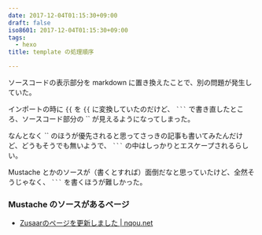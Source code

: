 ```yaml
---
date: 2017-12-04T01:15:30+09:00
draft: false
iso8601: 2017-12-04T01:15:30+09:00
tags:
  - hexo
title: template の処理順序

---
```


ソースコードの表示部分を markdown に置き換えたことで、別の問題が発生していた。

インポートの時に `{{` を `{{` に変換していたのだけど、 <code>&#096;&#096;&#096;</code> で書き直したところ、ソースコード部分の `` が見えるようになってしまった。

なんとなく `` のほうが優先されると思ってさっきの記事も書いてみたんだけど、どうもそうでも無いようで、 <code>&#096;&#096;&#096;</code> の中はしっかりとエスケープされるらしい。

Mustache とかのソースが（書くとすれば）面倒だなと思っていたけど、全然そうじゃなく、 <code>&#096;&#096;&#096;</code> を書くほうが難しかった。

### Mustache のソースがあるページ
- [Zusaarのページを更新しました | nqou.net](https://www.nqou.net/2014/06/17/010512/)
